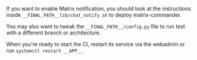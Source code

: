 If you want to enable Matrix notification, you should look at
the instructions inside `__FINAL_PATH__lib/chat_notify.sh` to deploy matrix-commander.

You may also want to tweak the `__FINAL_PATH__/config.py` file to run test with a different branch or architecture.

When you're ready to start the CI, restart its service via the webadmin or run `systemctl restart __APP__`.
